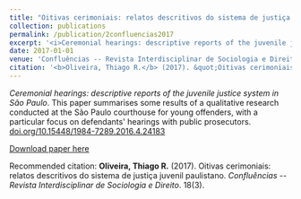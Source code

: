 ```yaml
---
title: "Oitivas cerimoniais: relatos descritivos do sistema de justiça juvenil paulistano"
collection: publications
permalink: /publication/2confluencias2017
excerpt: '<i>Ceremonial hearings: descriptive reports of the juvenile justice system in São Paulo</i>. This paper summarises some results of a qualitative research conducted at the São Paulo courthouse for young offenders, with a particular focus on informal hearings with public prosecutors. [doi.org/10.15448/1984-7289.2016.4.24183](http://www.periodicos.uff.br/confluencias/article/view/34522).'
date: 2017-01-01
venue: 'Confluências -- Revista Interdisciplinar de Sociologia e Direito'
citation: '<b>Oliveira, Thiago R.</b> (2017). &quot;Oitivas cerimoniais: relatos descritivos do sistema de justiça juvenil paulistano.&quot; <i>Confluências -- Revista Interdisciplinar de Sociologia e Direito</i>. 18(3).'
---
```

*Ceremonial hearings: descriptive reports of the juvenile justice system in São Paulo*. This paper summarises some results of a qualitative research conducted at the São Paulo courthouse for young offenders, with a particular focus on defendants' hearings with public prosecutors. [doi.org/10.15448/1984-7289.2016.4.24183](http://www.periodicos.uff.br/confluencias/article/view/34522)

[Download paper here](http://academicpages.github.io/files/paper_confluencias2017.pdf)

Recommended citation: **Oliveira, Thiago R.** (2017). Oitivas cerimoniais: relatos descritivos do sistema de justiça juvenil paulistano. *Confluências -- Revista Interdisciplinar de Sociologia e Direito*. 18(3).
